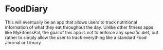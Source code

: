 # FoodDiary
This will eventually be an app that allows users to track nutritional information of what they eat throughout the day. Unlike other fitness apps like MyFitnessPal, the goal of this
app is not to enforce any specific diet, but rather to simply allow the user to track everything like a standard Food Journal or Library.
